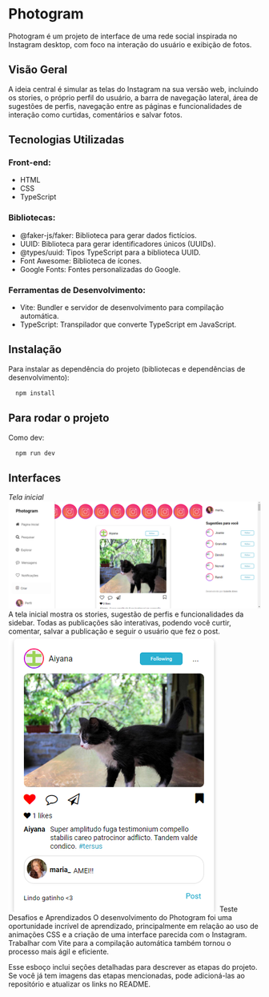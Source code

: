 # Photogram

Photogram é um projeto de interface de uma rede social inspirada no Instagram desktop, com foco na interação do usuário e exibição de fotos.

## Visão Geral

A ideia central é simular as telas do Instagram na sua versão web, incluindo os stories, o próprio perfil do usuário, a barra de navegação lateral, área de sugestões de perfis, navegação entre as páginas e funcionalidades de interação como curtidas, comentários e salvar fotos.

## Tecnologias Utilizadas

### Front-end:

- HTML
- CSS
- TypeScript

### Bibliotecas:

- @faker-js/faker: Biblioteca para gerar dados fictícios.
- UUID: Biblioteca para gerar identificadores únicos (UUIDs).
- @types/uuid: Tipos TypeScript para a biblioteca UUID.
- Font Awesome: Biblioteca de ícones.
- Google Fonts: Fontes personalizadas do Google.

### Ferramentas de Desenvolvimento:

- Vite: Bundler e servidor de desenvolvimento para compilação automática.
- TypeScript: Transpilador que converte TypeScript em JavaScript.

## Instalação

Para instalar as dependência do projeto (bibliotecas e dependências de desenvolvimento):

```bash
  npm install
```

## Para rodar o projeto

Como dev:

```bash
  npm run dev
```

## Interfaces

_Tela inicial_
![](image.png)
A tela inicial mostra os stories, sugestão de perfis e funcionalidades da sidebar. Todas as publicações são interativas, podendo você curtir, comentar, salvar a publicação e seguir o usuário que fez o post.
![](image-1.png) Teste
Desafios e Aprendizados
O desenvolvimento do Photogram foi uma oportunidade incrível de aprendizado, principalmente em relação ao uso de animações CSS e a criação de uma interface parecida com o Instagram. Trabalhar com Vite para a compilação automática também tornou o processo mais ágil e eficiente.

Esse esboço inclui seções detalhadas para descrever as etapas do projeto. Se você já tem imagens das etapas mencionadas, pode adicioná-las ao repositório e atualizar os links no README.
